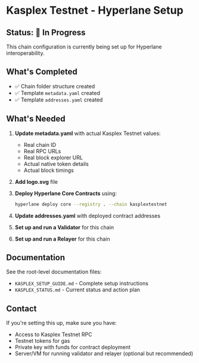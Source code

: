 # Kasplex Testnet - Hyperlane Setup

## Status: 🔧 In Progress

This chain configuration is currently being set up for Hyperlane interoperability.

## What's Completed

- ✅ Chain folder structure created
- ✅ Template `metadata.yaml` created
- ✅ Template `addresses.yaml` created

## What's Needed

1. **Update metadata.yaml** with actual Kasplex Testnet values:
   - Real chain ID
   - Real RPC URLs
   - Real block explorer URL
   - Actual native token details
   - Actual block timings

2. **Add logo.svg** file

3. **Deploy Hyperlane Core Contracts** using:
   ```bash
   hyperlane deploy core --registry . --chain kasplextestnet
   ```

4. **Update addresses.yaml** with deployed contract addresses

5. **Set up and run a Validator** for this chain

6. **Set up and run a Relayer** for this chain

## Documentation

See the root-level documentation files:
- `KASPLEX_SETUP_GUIDE.md` - Complete setup instructions
- `KASPLEX_STATUS.md` - Current status and action plan

## Contact

If you're setting this up, make sure you have:
- Access to Kasplex Testnet RPC
- Testnet tokens for gas
- Private key with funds for contract deployment
- Server/VM for running validator and relayer (optional but recommended)
